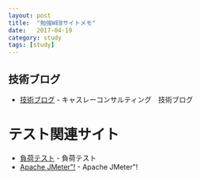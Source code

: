```yaml
---
layout: post
title:  "勉強WEBサイトメモ"
date:   2017-04-19
category: study
tags: [study]
---
```


## 技術ブログ

- [技術ブログ](http://www.casleyconsulting.co.jp/blog-engineer/) -  キャスレーコンサルティング　技術ブログ

# テスト関連サイト

- [負荷テスト](http://gatling.io/) -  負荷テスト
- [Apache JMeter"!](http://jmeter.apache.org/) -  Apache JMeter"!

